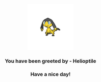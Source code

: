 <p align="center">
            <img src="https://raw.githubusercontent.com/PokeAPI/sprites/master/sprites/pokemon/694.png" width="150" height="150">
          </p>
          <h3 align="center">You have been greeted by - <b>Helioptile</b></h3>
          <h3 align="center">Have a nice day!</h3>
        